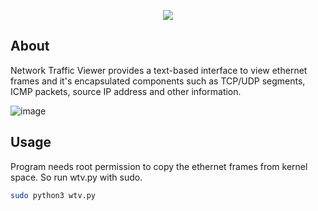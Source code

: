 
<p align = "center">
<img src="https://github.com/hrs00/Network-Traffic-Viewer/assets/135930294/3e242cef-ee59-42e3-9f10-61390ee1e84f">
</p>

## About

Network Traffic Viewer provides a text-based interface to view ethernet frames and it's encapsulated components such as TCP/UDP segments, ICMP packets, source IP address and other information.

![image](https://github.com/hrs00/web_traffic_viewer/assets/135930294/0bf055c0-94bf-4a7b-88a4-1ff0b2baff5e)
 
## Usage

Program needs root permission to copy the ethernet frames from kernel space. So run wtv.py with sudo.

```bash
sudo python3 wtv.py
```




